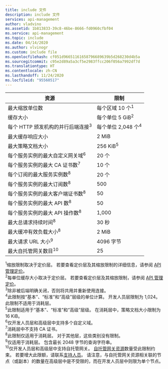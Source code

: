 ```yaml
---
title: include 文件
description: include 文件
services: api-management
author: vladvino
ms.assetid: 1b813833-39c8-46be-8666-fd0960cfbf04
ms.service: api-management
ms.topic: include
ms.date: 04/14/2020
ms.author: vlvinogr
ms.custom: include file
ms.openlocfilehash: cf051d96651161658796689639b5d268230d4b5a
ms.sourcegitcommit: c95e2d89a5a3cf5e2983ffcc206f056a7992df7d
ms.translationtype: HT
ms.contentlocale: zh-CN
ms.lasthandoff: 11/24/2020
ms.locfileid: "95560517"
---
```

| 资源 | 限制 |
| ---------------------------------------------------------------------- | -------------------------- |
| 最大缩放单位数 | 每个区域 10 个<sup>1</sup> |
| 缓存大小 | 每个单位 5 GiB<sup>2</sup> |
| 每个 HTTP 颁发机构的并行后端连接<sup>3</sup> | 每个单位 2,048 个<sup>4</sup> |
| 最大缓存响应大小 | 2 MiB |
| 最大策略文档大小 | 256 KiB<sup>5</sup> |
| 每个服务实例的最大自定义网关域<sup>6</sup> | 20 个 |
| 每个服务实例的最大 CA 证书数<sup>7</sup> | 10 个 |
| 每个订阅的最大服务实例数<sup>8</sup> | 20 个 |
| 每个服务实例的最大订阅数<sup>8</sup> | 500 |
| 每个服务实例的最大客户端证书数<sup>8</sup> | 50 |
| 每个服务实例的最大 API 数<sup>8</sup> | 50 |
| 每个服务实例的最大 API 操作数<sup>8</sup> | 1,000 |
| 最大总请求持续时间<sup>8</sup> | 30 秒 |
| 最大缓冲有效负载大小<sup>8</sup> | 2 MiB |
| 最大请求 URL 大小<sup>9</sup> | 4096 字节 |
| 最大自托管网关数目<sup>10</sup> | 25 |

<sup>1</sup>缩放限制取决于定价层。 若要查看定价层及其缩放限制的详细信息，请参阅 [API 管理定价](https://azure.microsoft.com/pricing/details/api-management/)。<br/>
<sup>2</sup>每单位缓存大小取决于定价层。 若要查看定价层及其缩放限制，请参阅 [API 管理定价](https://azure.microsoft.com/pricing/details/api-management/)。<br/>
<sup>3</sup>除非被后端明确关闭，否则将共用并重新使用连接。<br/>
<sup>4</sup>此限制按“基本”、“标准”和“高级”层级的单位计算。 开发人员层限制为 1,024。 此限制不适用于消耗层。<br/>
<sup>5</sup>此限制适用于“基本”、“标准”和“高级”层级。 在消耗层中，策略文档大小限制为 16 KiB。<br/>
<sup>6</sup>仅开发人员层和高级层中支持多个自定义域。<br/>
<sup>7</sup>消耗层中不支持 CA 证书。<br/>
<sup>8</sup>此限制仅适用于消耗层。 对于其他层，这些类别没有限制。<br/>
<sup>9</sup>仅适用于消耗层。 包含最长 2048 字节的查询字符串。<br/>
<sup>10</sup>仅开发人员层和高级层中支持自托管网关。 [自托管网关资源](/rest/api/apimanagement/2019-12-01/gateway)数量受此限制约束。 若要增大此限额，请联系[支持人员](https://azure.microsoft.com/support/options/)。 请注意，与自托管网关资源相关联的节点（或副本）的数量在高级层中是不受限的，而在开发人员层中则限为单个节点。